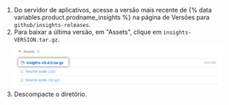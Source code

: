 1. Do servidor de aplicativos, acesse a versão mais recente de {% data variables.product.prodname_insights %} na página de Versões para `github/insights-releases`.
2. Para baixar a última versão, em "Assets", clique em `insights-VERSION.tar.gz`. ![Configuração da instalação](/assets/images/help/insights/installation-tgz.png)
3. Descompacte o diretório.
